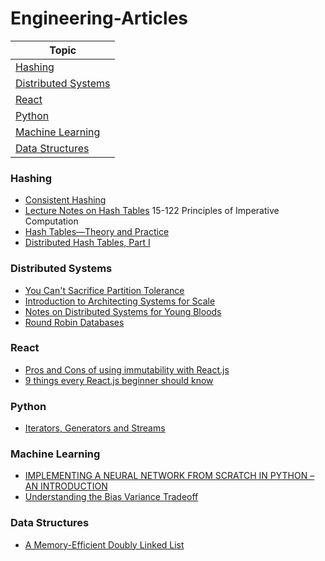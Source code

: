 # Engineering-Articles

|Topic|
|---|
|[Hashing](#hashing)|
|[Distributed Systems](#distributed-systems)|
|[React](#react)|
|[Python](#python)|
|[Machine Learning](#machine-learning)|
|[Data Structures](#data-structures)|


### Hashing
* [Consistent Hashing](http://blog.carlosgaldino.com/consistent-hashing.html)
* [Lecture Notes on Hash Tables](https://www.cs.cmu.edu/~fp/courses/15122-f10/lectures/11-hashtables.pdf) 15-122 Principles of Imperative Computation
* [Hash Tables—Theory and Practice](http://www.linuxjournal.com/content/hash-tables%E2%80%94theory-and-practice)
* [Distributed Hash Tables, Part I](http://www.linuxjournal.com/article/6797)


### Distributed Systems
* [You Can't Sacrifice Partition Tolerance](https://codahale.com/you-cant-sacrifice-partition-tolerance/)
* [Introduction to Architecting Systems for Scale](http://lethain.com/introduction-to-architecting-systems-for-scale/)
* [Notes on Distributed Systems for Young Bloods](https://www.somethingsimilar.com/2013/01/14/notes-on-distributed-systems-for-young-bloods/)
* [Round Robin Databases](https://jawnsy.wordpress.com/2010/01/08/round-robin-databases/)


### React
* [Pros and Cons of using immutability with React.js](http://reactkungfu.com/2015/08/pros-and-cons-of-using-immutability-with-react-js/)
* [9 things every React.js beginner should know](https://camjackson.net/post/9-things-every-reactjs-beginner-should-know)

### Python
* [Iterators, Generators and Streams](https://inst.eecs.berkeley.edu/~cs61a/fa12/disc/disc12.pdf)


### Machine Learning
* [IMPLEMENTING A NEURAL NETWORK FROM SCRATCH IN PYTHON – AN INTRODUCTION](http://www.wildml.com/2015/09/implementing-a-neural-network-from-scratch/)
* [Understanding the Bias Variance Tradeoff](http://scott.fortmann-roe.com/docs/BiasVariance.html)

### Data Structures
* [A Memory-Efficient Doubly Linked List](http://www.linuxjournal.com/article/6828)
